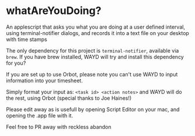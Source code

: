 # whatAreYouDoing?
An applescript that asks you what you are doing at a user defined interval, using terminal-notifier dialogs, and records it into a text file on your desktop with time stamps

The only dependency for this project is `terminal-notifier`, available via `brew`. If you have brew installed, WAYD will try and install this dependency for you?

If you are set up to use Orbot, please note you can't use WAYD to input information into your timesheet.

Simply format your input as: ```<task id> <action notes>``` and WAYD will do the rest, using Orbot (special thanks to Joe Haines!)

Please edit away as is usefull by opening Script Editor on your mac, and opening the .app file with it.

Feel free to PR away with reckless abandon

